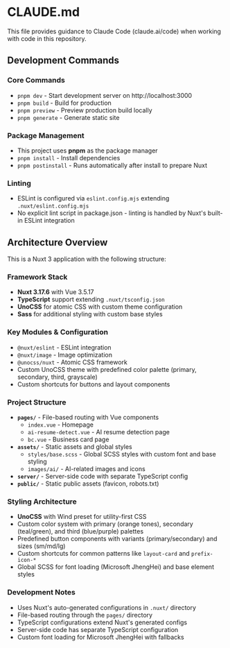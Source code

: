 # CLAUDE.md

This file provides guidance to Claude Code (claude.ai/code) when working with code in this repository.

## Development Commands

### Core Commands
- `pnpm dev` - Start development server on http://localhost:3000
- `pnpm build` - Build for production
- `pnpm preview` - Preview production build locally
- `pnpm generate` - Generate static site

### Package Management
- This project uses **pnpm** as the package manager
- `pnpm install` - Install dependencies
- `pnpm postinstall` - Runs automatically after install to prepare Nuxt

### Linting
- ESLint is configured via `eslint.config.mjs` extending `.nuxt/eslint.config.mjs`
- No explicit lint script in package.json - linting is handled by Nuxt's built-in ESLint integration

## Architecture Overview

This is a Nuxt 3 application with the following structure:

### Framework Stack
- **Nuxt 3.17.6** with Vue 3.5.17
- **TypeScript** support extending `.nuxt/tsconfig.json`
- **UnoCSS** for atomic CSS with custom theme configuration
- **Sass** for additional styling with custom base styles

### Key Modules & Configuration
- `@nuxt/eslint` - ESLint integration
- `@nuxt/image` - Image optimization
- `@unocss/nuxt` - Atomic CSS framework
- Custom UnoCSS theme with predefined color palette (primary, secondary, third, grayscale)
- Custom shortcuts for buttons and layout components

### Project Structure
- **`pages/`** - File-based routing with Vue components
  - `index.vue` - Homepage 
  - `ai-resume-detect.vue` - AI resume detection page
  - `bc.vue` - Business card page
- **`assets/`** - Static assets and global styles
  - `styles/base.scss` - Global SCSS styles with custom font and base styling
  - `images/ai/` - AI-related images and icons
- **`server/`** - Server-side code with separate TypeScript config
- **`public/`** - Static public assets (favicon, robots.txt)

### Styling Architecture
- **UnoCSS** with Wind preset for utility-first CSS
- Custom color system with primary (orange tones), secondary (teal/green), and third (blue/purple) palettes
- Predefined button components with variants (primary/secondary) and sizes (sm/md/lg)
- Custom shortcuts for common patterns like `layout-card` and `prefix-icon-*`
- Global SCSS for font loading (Microsoft JhengHei) and base element styles

### Development Notes
- Uses Nuxt's auto-generated configurations in `.nuxt/` directory
- File-based routing through the `pages/` directory
- TypeScript configurations extend Nuxt's generated configs
- Server-side code has separate TypeScript configuration
- Custom font loading for Microsoft JhengHei with fallbacks